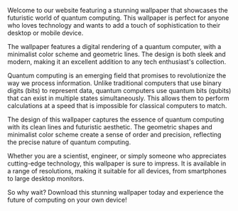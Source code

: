 <!--
Write me content for website with wallpaper "A wallpaper featuring a digital rendering of a quantum computer, with a minimalist color scheme and geometric lines."
-->

<!--font:Montserrat.-->

Welcome to our website featuring a stunning wallpaper that showcases the futuristic world of quantum computing. This wallpaper is perfect for anyone who loves technology and wants to add a touch of sophistication to their desktop or mobile device.

The wallpaper features a digital rendering of a quantum computer, with a minimalist color scheme and geometric lines. The design is both sleek and modern, making it an excellent addition to any tech enthusiast's collection.

Quantum computing is an emerging field that promises to revolutionize the way we process information. Unlike traditional computers that use binary digits (bits) to represent data, quantum computers use quantum bits (qubits) that can exist in multiple states simultaneously. This allows them to perform calculations at a speed that is impossible for classical computers to match.

The design of this wallpaper captures the essence of quantum computing with its clean lines and futuristic aesthetic. The geometric shapes and minimalist color scheme create a sense of order and precision, reflecting the precise nature of quantum computing.

Whether you are a scientist, engineer, or simply someone who appreciates cutting-edge technology, this wallpaper is sure to impress. It is available in a range of resolutions, making it suitable for all devices, from smartphones to large desktop monitors.

So why wait? Download this stunning wallpaper today and experience the future of computing on your own device!
